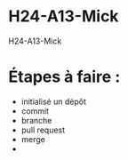 # H24-A13-Mick
H24-A13-Mick

# Étapes à faire :
- initialisé un dépôt
- commit
- branche
- pull request
- merge
- 
